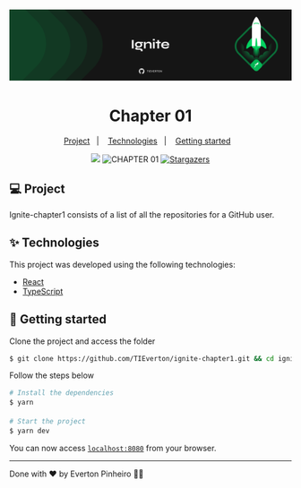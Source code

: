<h1 align="center">
  <img alt="ignite" title="ignite" src=".github/background-git.png" />
</h1>
<h1 align="center">
  Chapter 01
</h1>
<p align="center">
  <a href="#-project">Project</a>&nbsp;&nbsp;&nbsp;|&nbsp;&nbsp;&nbsp;
  <a href="#-technologies">Technologies</a>&nbsp;&nbsp;&nbsp;|&nbsp;&nbsp;&nbsp;
  <a href="#-getting-started">Getting started</a>&nbsp;&nbsp;&nbsp;
</p>

<p align="center">
  <a href="https://www.linkedin.com/in/evertonpinheiroti/"><img src="https://img.shields.io/badge/linkedin-0077B5.svg?style=for-the-badge&logo=linkedin&logoColor=white"></a>
  </a>
  <img src="https://img.shields.io/static/v1?label=CHAPTER&style=for-the-badge&message=01&color=8257E5&labelColor=000000" alt="CHAPTER 01" />
  <a href="https://github.com/TIEverton/ignite-chapter1/stargazers">
    <img alt="Stargazers" src="https://img.shields.io/github/stars/TIEverton/ignite-chapter1?color=8257E5&logo=github&style=for-the-badge">
  </a>
</p>

## 💻 Project

Ignite-chapter1 consists of a list of all the repositories for a GitHub user.

## ✨ Technologies

This project was developed using the following technologies:

- [React](https://reactjs.org)
- [TypeScript](https://www.typescriptlang.org/)


## 🚀 Getting started

Clone the project and access the folder

```bash
$ git clone https://github.com/TIEverton/ignite-chapter1.git && cd ignite-chapter1
```

Follow the steps below

```bash
# Install the dependencies
$ yarn

# Start the project
$ yarn dev
```

You can now access [`localhost:8080`](http://localhost:8080) from your browser.

---

Done with ♥ by Everton Pinheiro 👋🏻 
